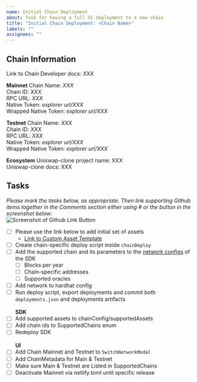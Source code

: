 ```yaml
---
name: Initial Chain Deployment
about: Task for having a full SC deployment to a new chain
title: "Initial Chain Deployment: <Chain Name>"
labels: ""
assignees: ""
---
```


## Chain Information

Link to Chain Developer docs: _XXX_

**Mainnet**
Chain Name: _XXX_ <br>
Chain ID: _XXX_ <br>
RPC URL: _XXX_ <br>
Native Token: _explorer url/XXX_ <br>
Wrapped Native Token: _explorer url/XXX_ <br>

**Testnet**
Chain Name: _XXX_ <br>
Chain ID: _XXX_ <br>
RPC URL: _XXX_ <br>
Native Token: _explorer url/XXX_ <br>
Wrapped Native Token: _explorer url/XXX_ <br>

**Ecosystem**
Uniswap-clone project name: XXX <br>
Uniswap-clone docs: XXX <br>

## Tasks

_Please mark the tasks below, as appropriate. Then link supporting Github items together in the Comments section either using # or the button in the screenshot below:_ <br>
![Screenshot of Github Link Button](https://user-images.githubusercontent.com/103433798/169572470-b7e31053-afab-4225-9816-6403193b86b3.png)

- [ ] Please use the link below to add initial set of assets <br>
  - [Link to Custom Asset Template](https://github.com/Ionic-Protocol/monorepo/issues/new?assignees=&labels=Custom+Asset+Support&template=custom-asset-support.md&title=Support+Asset+%24XXX)
- [ ] Create chain-specific deploy script inside `chainDeploy`
- [ ] Add the supported chain and its parameters to the [network configs](https://github.com/Ionic-Protocol/contracts/blob/main/src/network.ts) of the SDK
  - [ ] Blocks per year
  - [ ] Chain-specific addresses
  - [ ] Supported oracles
- [ ] Add network to hardhat config
- [ ] Run deploy script, export deployments and commit both `deployments.json` and deployments artifacts <br> <br>
      **SDK**
- [ ] Add supported assets to chainConfig/supportedAssets
- [ ] Add chain ids to SupportedChains enum
- [ ] Redeploy SDK <br> <br>
      **UI**
- [ ] Add Chain Mainnet and Testnet to `SwitchNetworkModal`
- [ ] Add ChainMetadata for Main & Testnet
- [ ] Make sure Main & Testnet are Listed in SupportedChains
- [ ] Deactivate Mainnet via netlify.toml until specific release
